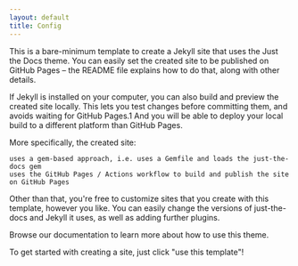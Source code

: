 ```yaml
---
layout: default
title: Config
---
```


This is a bare-minimum template to create a Jekyll site that uses the Just the Docs theme. You can easily set the created site to be published on GitHub Pages – the README file explains how to do that, along with other details.

If Jekyll is installed on your computer, you can also build and preview the created site locally. This lets you test changes before committing them, and avoids waiting for GitHub Pages.1 And you will be able to deploy your local build to a different platform than GitHub Pages.

More specifically, the created site:

    uses a gem-based approach, i.e. uses a Gemfile and loads the just-the-docs gem
    uses the GitHub Pages / Actions workflow to build and publish the site on GitHub Pages

Other than that, you're free to customize sites that you create with this template, however you like. You can easily change the versions of just-the-docs and Jekyll it uses, as well as adding further plugins.

Browse our documentation to learn more about how to use this theme.

To get started with creating a site, just click "use this template"!
